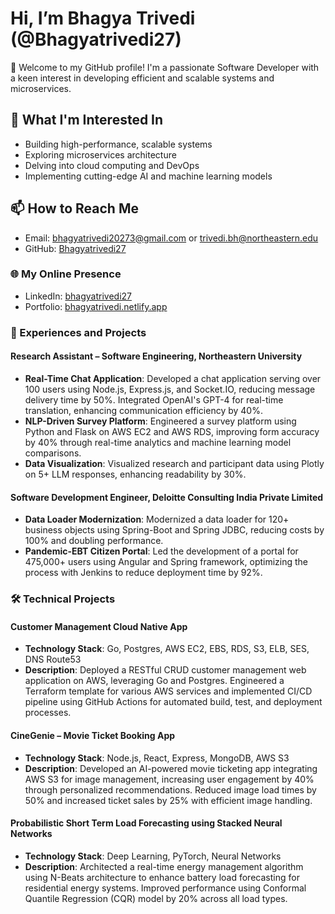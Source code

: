 # Hi, I’m Bhagya Trivedi (@Bhagyatrivedi27)

👋 Welcome to my GitHub profile! I'm a passionate Software Developer with a keen interest in developing efficient and scalable systems and microservices.

## 👀 What I'm Interested In
- Building high-performance, scalable systems
- Exploring microservices architecture
- Delving into cloud computing and DevOps
- Implementing cutting-edge AI and machine learning models

## 📫 How to Reach Me
- Email: [bhagyatrivedi20273@gmail.com](mailto:bhagyatrivedi20273@gmail.com) or [trivedi.bh@northeastern.edu](mailto:trivedi.bh@northeastern.edu)
- GitHub: [Bhagyatrivedi27](https://github.com/Bhagyatrivedi27)

### 🌐 My Online Presence
- LinkedIn: [bhagyatrivedi27](https://www.linkedin.com/in/bhagyatrivedi27)
- Portfolio: [bhagyatrivedi.netlify.app](https://www.bhagyatrivedi.netlify.app/)

### 📜 Experiences and Projects

#### Research Assistant – Software Engineering, Northeastern University
- **Real-Time Chat Application**: Developed a chat application serving over 100 users using Node.js, Express.js, and Socket.IO, reducing message delivery time by 50%. Integrated OpenAI's GPT-4 for real-time translation, enhancing communication efficiency by 40%.
- **NLP-Driven Survey Platform**: Engineered a survey platform using Python and Flask on AWS EC2 and AWS RDS, improving form accuracy by 40% through real-time analytics and machine learning model comparisons.
- **Data Visualization**: Visualized research and participant data using Plotly on 5+ LLM responses, enhancing readability by 30%.

#### Software Development Engineer, Deloitte Consulting India Private Limited
- **Data Loader Modernization**: Modernized a data loader for 120+ business objects using Spring-Boot and Spring JDBC, reducing costs by 100% and doubling performance.
- **Pandemic-EBT Citizen Portal**: Led the development of a portal for 475,000+ users using Angular and Spring framework, optimizing the process with Jenkins to reduce deployment time by 92%.

### 🛠 Technical Projects

#### Customer Management Cloud Native App
- **Technology Stack**: Go, Postgres, AWS EC2, EBS, RDS, S3, ELB, SES, DNS Route53
- **Description**: Deployed a RESTful CRUD customer management web application on AWS, leveraging Go and Postgres. Engineered a Terraform template for various AWS services and implemented CI/CD pipeline using GitHub Actions for automated build, test, and deployment processes.

#### CineGenie – Movie Ticket Booking App
- **Technology Stack**: Node.js, React, Express, MongoDB, AWS S3
- **Description**: Developed an AI-powered movie ticketing app integrating AWS S3 for image management, increasing user engagement by 40% through personalized recommendations. Reduced image load times by 50% and increased ticket sales by 25% with efficient image handling.

#### Probabilistic Short Term Load Forecasting using Stacked Neural Networks
- **Technology Stack**: Deep Learning, PyTorch, Neural Networks
- **Description**: Architected a real-time energy management algorithm using N-Beats architecture to enhance battery load forecasting for residential energy systems. Improved performance using Conformal Quantile Regression (CQR) model by 20% across all load types.

<!---
Bhagyatrivedi27/Bhagyatrivedi27 is a ✨ special ✨ repository because its `README.md` (this file) appears on your GitHub profile.
You can click the Preview link to take a look at your changes.
--->
